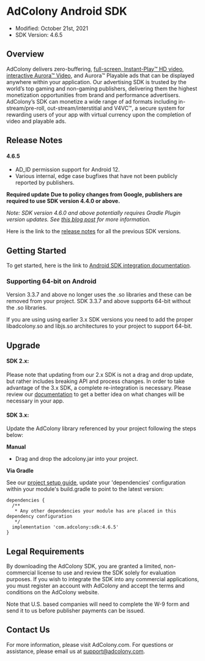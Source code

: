 # AdColony Android SDK
* Modified: October 21st, 2021
* SDK Version: 4.6.5

## Overview
AdColony delivers zero-buffering, [full-screen, Instant-Play™ HD video](https://www.adcolony.com/technology/instant-play/), [interactive Aurora™ Video](https://www.adcolony.com/technology/auroravideo/), and Aurora™ Playable ads that can be displayed anywhere within your application. Our advertising SDK is trusted by the world’s top gaming and non-gaming publishers, delivering them the highest monetization opportunities from brand and performance advertisers. AdColony’s SDK can monetize a wide range of ad formats including in-stream/pre-roll, out-stream/interstitial and V4VC™, a secure system for rewarding users of your app with virtual currency upon the completion of video and playable ads.


## Release Notes

#### 4.6.5

* AD_ID permission support for Android 12.
* Various internal, edge case bugfixes that have not been publicly reported by publishers.

**Required update**
**Due to policy changes from Google, publishers are required to use SDK version 4.4.0 or above.**

*Note: SDK version 4.6.0 and above potentially requires Gradle Plugin version updates. See [this blog post](https://android-developers.googleblog.com/2020/07/preparing-your-build-for-package-visibility-in-android-11.html) for more information.*

Here is the link to the [release notes](https://github.com/AdColony/AdColony-Android-SDK/blob/master/CHANGELOG.md) for all the previous SDK versions.

## Getting Started 
To get started, here is the link to [Android SDK integration documentation](https://github.com/AdColony/AdColony-Android-SDK/wiki).

### Supporting 64-bit on Android
Version 3.3.7 and above no longer uses the .so libraries and these can be removed from your project. SDK 3.3.7 and above supports 64-bit without the .so libraries.

If you are using using earlier 3.x SDK versions you need to add the proper libadcolony.so and libjs.so architectures to your project to support 64-bit.

## Upgrade 
#### SDK 2.x:

Please note that updating from our 2.x SDK is not a drag and drop update, but rather includes breaking API and process changes. In order to take advantage of the 3.x SDK, a complete re-integration is necessary. Please review our [documentation](https://github.com/AdColony/AdColony-Android-SDK/wiki) to get a better idea on what changes will be necessary in your app.

#### SDK 3.x:
Update the AdColony library referenced by your project following the steps below:

**Manual**

* Drag and drop the adcolony.jar into your project.

**Via Gradle**

See our [project setup guide](https://github.com/AdColony/AdColony-Android-SDK/wiki/Project-Setup), update your 'dependencies' configuration within your module's build.gradle to point to the latest version:

```
dependencies {
  /** 
   * Any other dependencies your module has are placed in this dependency configuration
   */
  implementation 'com.adcolony:sdk:4.6.5'
}
```

## Legal Requirements
By downloading the AdColony SDK, you are granted a limited, non-commercial license to use and review the SDK solely for evaluation purposes.  If you wish to integrate the SDK into any commercial applications, you must register an account with AdColony and accept the terms and conditions on the AdColony website.

Note that U.S. based companies will need to complete the W-9 form and send it to us before publisher payments can be issued.

## Contact Us
For more information, please visit AdColony.com. For questions or assistance, please email us at support@adcolony.com.
